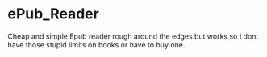 # ePub_Reader
Cheap and simple Epub reader rough around the edges but works so I dont have those stupid limits on books or have to buy one.
